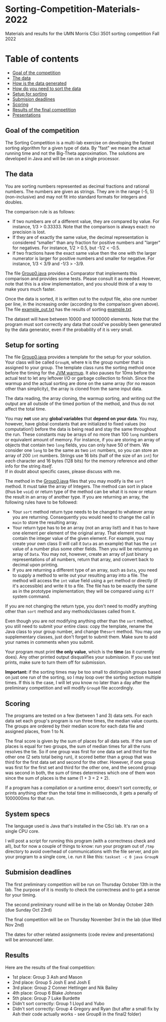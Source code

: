 # Sorting-Competition-Materials-2022
Materials and results for the UMN Morris CSci 3501 sorting competition Fall 2022

# Table of contents
* [Goal of the competition](#goal)
* [The data](#data)
* [How is the data generated](#generating)
* [How do you need to sort the data](#sortingRules)
* [Setup for sorting](#setup)
* [Submision deadlines](#deadlines)
* [Scoring](#scoring)
* [Results of the final competition](#final)
* [Presentations](#presentation)


## Goal of the competition <a name="goal"></a>

The Sorting Competition is a multi-lab exercise on developing the fastest sorting algorithm for a given type of data. By "fast" we mean the actual running time and not the Big-Theta approximation. The solutions are developed in Java and will be ran on a single processor.

## The data  <a name="data"></a>

You are sorting numbers represented as decimal fractions and rational numbers. The numbers are given as strings. They are in the range (-5, 5) (non-inclusive) and may not fit into standard formats for integers and doubles. 

The comparison rule is as follows:
* If two numbers are of a different value, they are compared by value. For instance, 1/3 > 0.33333. Note that the comparison is always exact: no precision is lost. 
* If they are of exactly the same value, the decimal representation is considered “smaller” than any fraction for positive numbers and "larger" for negatives. For instance, 1/2 > 0.5, but -1/2 < -0.5. 
* If two fractions have the exact same value then the one with the larger numerator is larger for positive numbers and smaller for negative. For instance, 1/3 < 3/9 and -1/3 > -3/9.

The file [Group0.java](src/Group0.java) provides a Comparator that implements this comparison and provides some tests. Please
consult it as needed. However, note that this is a slow implementation, and you should think of a way to make yours much faster. 

Once the data is sorted, it is written out to the output file, also one number per line, in the increasing order (according to the comparison given above). 
The file [example_out.txt](example_out.txt) has the results of sorting [example.txt](example.txt). 

The dataset will have between 10000 and 1000000 elements. Note that the program must sort correctly any data that could've possibly been generated by the data generator, even if the probability of it is very small. 

## Setup for sorting <a name="setup"></a>

The file [Group0.java](src/Group0.java) provides a template for the setup for your solution. Your class will be called `GroupN`, where `N` is the group number that is assigned to your group. The template class runs the sorting method once before the timing for the [JVM warmup](https://www.ibm.com/developerworks/library/j-jtp12214/index.html). It also pauses for 10ms before the actual test to let any leftover I/O or garbage collection to finish. Since the warmup and the actual sorting are done on the same array (for no reason other than simplicity), the array is cloned from the same input data. 

The data reading, the array cloning, the warmup sorting, and writing out the output are all outside of the timed portion of the method, and thus do not affect the total time. 

You may **not** use any **global variables** that **depend on your data**. You may, however, have global constants that are initialized to fixed values (no computation!) before the data is being read and stay the same throughout the run. These constants may be arrays of no more than 100 `long` numbers or equivalent amount of memory. For instance, if you are storing an array of objects that contain two `long` fields, you can only have 50 of them. 
We consider one `long` to be the same as two `int` numbers, so you can store an array of 200 `int` numbers. 
Strings use 16 bits (half of the size of an `int`) for *each* character and 16 bytes (128 bits) for the memory reference and other info for the string *itself*.  
If in doubt about specific cases, please discuss with me. 

The method in the [Group0.java](src/Group0.java) files that you may modify is the `sort` method. It must take the array of Integers. 
The method can sort in place (thus be `void`) or return type of the method can be what it is now or return the result in an array of another type.
If you are returning an array, the following rules have to be followed:
* Your `sort` method return type needs to be changed to whatever  array you are returning. Consequently you would need to change the call in `main` to store the resulting array. 
* Your return type has to be an array (not an array list!) and it has to have one element per element of the original array. That element must contain the integer value of the given element. 
For example, you may create your own class (I will call it `Data` as an example) that has the `int` value of a number plus some other fields. Then you will be returning an array of `Data`. 
You may not, however, create an array of just binary representations of all numbers, return that array, and convert back to decimal upon printing.   
* If you are returning a different type of an array, such as `Data`, you need to supply a method to write out your resulting array into a file. The method will access the `int` value field using a `get` method or directly (if it's accessible) and write it to a file. 
The file has to be exactly the same as in the prototype implementation; they will be compared using `diff` system command. 

If you are not changing the return type, you don't need to modify anything other than `sort` method and any methods/classes called from it. 

Even though you are not modifying anything other than the `sort` method, you still need to submit your entire class: copy the template, rename the Java class to your group number, and change the`sort` method. You may use supplementary classes, just don't forget to submit them. Make sure to add your names in comments when you submit. 

Your program must print **the only value**, which is the **time** (as it currently does). Any other printed output disqualifies your submission. If you use test prints, make sure to turn them off for submission. 

**Important:** if the sorting times may be too small to distinguish groups based on just one run of the sorting, so I may loop over the sorting section multiple times. If this is the case, I will let you know no later than a day after the preliminary competition and will modify `Group0` file accordingly.  

## Scoring <a name="scoring"></a>

The programs are tested on a few (between 1 and 3) data sets. For each data set each group's program is run three times, the median value counts. The groups are ordered by their median score for each data file and assigned places, from 1 to N. 

The final score is given by the sum of places for all data sets. If the sum of places is equal for two groups, the sum of median times for all the runs resolves the tie. So if one group was first for one data set and third for the other one (2 sets total being run), it scored better than a group that was third for the first data set and second for the other. However, if one group was first for the first set and third for the other one, and the second group was second in both, the sum of times determines which one of them won since the sum of places is the same (1 + 3 = 2 + 2). 

If a program has a compilation or a runtime error, doesn't sort correctly, or prints anything other than the total time in milliseconds, it gets a penalty of 1000000ms for that run. 

## System specs <a name="specs"></a>

The language used is Java that's installed in the CSci lab. It's ran on a single CPU core. 

I will post a script for running this program (with a correctness check and all), but for now a couple of things to know: run your program out of `/tmp` directory to avoid overhead of communications with the file server, and pin your program to a single core, i.e. run it like this:
``taskset -c 0 java GroupN``

##  Submision deadlines <a name="deadlines"></a>

The first preliminary competition will be run on Thursday October 13th in the lab. The purpose of it is mostly to check the correctness and to get a sense for your timing. 

The second preliminary round will be in the lab on Monday October 24th (due Sunday Oct 23rd) 

The final competition will be on Thursday November 3rd in the lab (due Wed Nov 2nd)

The dates for other related assignments (code review and presentations) will be announced later. 

## Results <a name="final"></a>
Here are the results of the final competition:
   * 1st place: Group 3 Ash and Mason 
   * 2nd place: Group 5 Josh E and Josh E
   * 3rd place: Group 2 Conner Hettinger and Nik Bailey
   * 4th place: Group 6 Blake Johnson
   * 5th place: Group 7 Luke Burdette
   * Didn't sort correctly: Group 1 Lloyd and Yubo
   * Didn't sort correctly: Group 4 Gregory and Ryan (but after a small fix by Ash their code actually works - see Group8 in the final2 folder)


